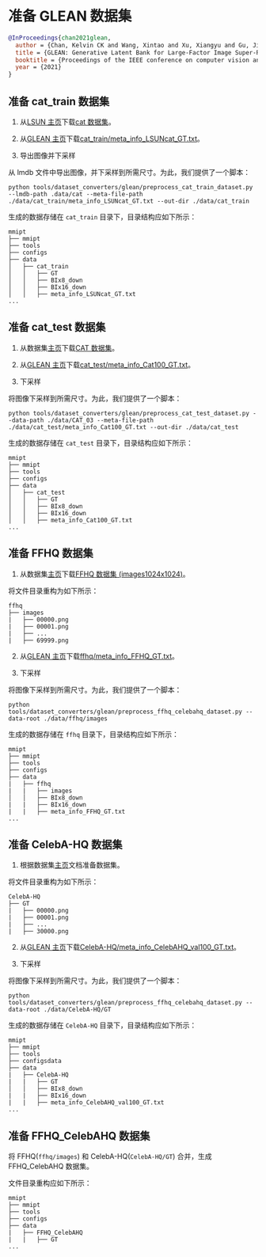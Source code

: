 # 准备 GLEAN 数据集

<!-- [DATASET] -->

```bibtex
@InProceedings{chan2021glean,
  author = {Chan, Kelvin CK and Wang, Xintao and Xu, Xiangyu and Gu, Jinwei and Loy, Chen Change},
  title = {GLEAN: Generative Latent Bank for Large-Factor Image Super-Resolution},
  booktitle = {Proceedings of the IEEE conference on computer vision and pattern recognition},
  year = {2021}
}
```

## 准备 cat_train 数据集

1. 从[LSUN 主页](https://www.yf.io/p/lsun)下载[cat 数据集](http://dl.yf.io/lsun/objects/cat.zip)。

2. 从[GLEAN 主页](https://github.com/ckkelvinchan/GLEAN)下载[cat_train/meta_info_LSUNcat_GT.txt](https://github.com/ckkelvinchan/GLEAN/blob/main/data/cat_train/meta_info_LSUNcat_GT.txt)。

3. 导出图像并下采样

从 lmdb 文件中导出图像，并下采样到所需尺寸。为此，我们提供了一个脚本：

```shell
python tools/dataset_converters/glean/preprocess_cat_train_dataset.py --lmdb-path .data/cat --meta-file-path ./data/cat_train/meta_info_LSUNcat_GT.txt --out-dir ./data/cat_train
```

生成的数据存储在 `cat_train` 目录下，目录结构应如下所示：

```text
mmipt
├── mmipt
├── tools
├── configs
├── data
│   ├── cat_train
│   │   ├── GT
│   │   ├── BIx8_down
│   │   ├── BIx16_down
│   │   ├── meta_info_LSUNcat_GT.txt
...
```

## 准备 cat_test 数据集

1. 从数据集[主页](https://archive.org/details/CAT_DATASET)下载[CAT 数据集](https://archive.org/download/CAT_DATASET/CAT_DATASET_02.zip)。

2. 从[GLEAN 主页](https://github.com/ckkelvinchan/GLEAN)下载[cat_test/meta_info_Cat100_GT.txt](https://github.com/ckkelvinchan/GLEAN/blob/main/data/cat_test/meta_info_Cat100_GT.txt)。

3. 下采样

将图像下采样到所需尺寸。为此，我们提供了一个脚本：

```shell
python tools/dataset_converters/glean/preprocess_cat_test_dataset.py --data-path ./data/CAT_03 --meta-file-path ./data/cat_test/meta_info_Cat100_GT.txt --out-dir ./data/cat_test
```

生成的数据存储在 `cat_test` 目录下，目录结构应如下所示：

```text
mmipt
├── mmipt
├── tools
├── configs
├── data
│   ├── cat_test
│   │   ├── GT
│   │   ├── BIx8_down
│   │   ├── BIx16_down
│   │   ├── meta_info_Cat100_GT.txt
...
```

## 准备 FFHQ 数据集

1. 从数据集[主页](https://github.com/NVlabs/ffhq-dataset)下载[FFHQ 数据集 (images1024x1024)](https://drive.google.com/drive/folders/1tZUcXDBeOibC6jcMCtgRRz67pzrAHeHL)。

将文件目录重构为如下所示：

```text
ffhq
├── images
|   ├── 00000.png
|   ├── 00001.png
|   ├── ...
|   ├── 69999.png
```

2. 从[GLEAN 主页](https://github.com/ckkelvinchan/GLEAN)下载[ffhq/meta_info_FFHQ_GT.txt](https://github.com/ckkelvinchan/GLEAN/blob/main/data/FFHQ/meta_info_FFHQ_GT.txt)。

3. 下采样

将图像下采样到所需尺寸。为此，我们提供了一个脚本：

```shell
python tools/dataset_converters/glean/preprocess_ffhq_celebahq_dataset.py --data-root ./data/ffhq/images
```

生成的数据存储在 `ffhq` 目录下，目录结构应如下所示：

```text
mmipt
├── mmipt
├── tools
├── configs
├── data
|   ├── ffhq
|   |   ├── images
│   │   ├── BIx8_down
|   |   ├── BIx16_down
|   |   ├── meta_info_FFHQ_GT.txt
...
```

## 准备 CelebA-HQ 数据集

1. 根据数据集[主页](https://github.com/tkarras/progressive_growing_of_gans)文档准备数据集。

将文件目录重构为如下所示：

```text
CelebA-HQ
├── GT
|   ├── 00000.png
|   ├── 00001.png
|   ├── ...
|   ├── 30000.png
```

2. 从[GLEAN 主页](https://github.com/ckkelvinchan/GLEAN)下载[CelebA-HQ/meta_info_CelebAHQ_val100_GT.txt](https://github.com/ckkelvinchan/GLEAN/blob/main/data/CelebA-HQ/meta_info_CelebAHQ_val100_GT.txt)。

3. 下采样

将图像下采样到所需尺寸。为此，我们提供了一个脚本：

```shell
python tools/dataset_converters/glean/preprocess_ffhq_celebahq_dataset.py --data-root ./data/CelebA-HQ/GT
```

生成的数据存储在 `CelebA-HQ` 目录下，目录结构应如下所示：

```text
mmipt
├── mmipt
├── tools
├── configsdata
├── data
|   ├── CelebA-HQ
|   |   ├── GT
│   │   ├── BIx8_down
|   |   ├── BIx16_down
|   |   ├── meta_info_CelebAHQ_val100_GT.txt
...
```

## 准备 FFHQ_CelebAHQ 数据集

将 FFHQ(`ffhq/images`) 和 CelebA-HQ(`CelebA-HQ/GT`) 合并，生成 FFHQ_CelebAHQ 数据集。

文件目录重构应如下所示：

```text
mmipt
├── mmipt
├── tools
├── configs
├── data
|   ├── FFHQ_CelebAHQ
|   |   ├── GT
...
```
